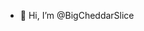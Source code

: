 - 👋 Hi, I’m @BigCheddarSlice



<!---
BigCheddarSlice/BigCheddarSlice is a ✨ special ✨ repository because its `README.md` (this file) appears on your GitHub profile.
You can click the Preview link to take a look at your changes.
--->
